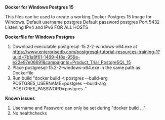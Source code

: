 **Docker for Windows Postgres 15**

This files can be used to create a working Docker Postgres 15 Image for Windows.
Default username postgres
Default password postgres
Port 5432
Listening IPv4 and IPv6 FOR ALL HOSTS

**Dockerfile for Windows Postgres**

1. Download executable postgresql-15.2-2-windows-x64.exe at https://www.enterprisedb.com/postgresql-tutorial-resources-training-1?uuid=7b1a8f61-1469-4f8a-959e-e22e97e06691&campaignId=Product_Trial_PostgreSQL_15
2. Place postgresql-15.2-2-windows-x64.exe in the same path as Dockerfile
3. Run build "docker build -t postgres --build-arg POSTGRES_USERNAME=postgres --build-arg POSTGRES_PASSWORD=postgres ."

**Known issues**

1. Username and Password can only be set during "docker build ..."
2. No healthchecks